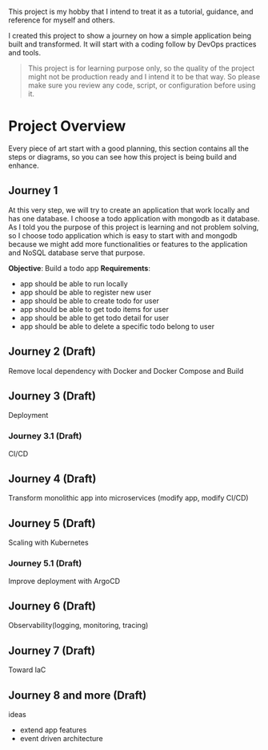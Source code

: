 This project is my hobby that I intend to treat it as a tutorial, guidance, and reference for myself and others.

I created this project to show a journey on how a simple application being built and transformed. It will start with a coding follow by DevOps practices and tools.

> This project is for learning purpose only, so the quality of the project might not be production ready and I intend it to be that way. So please make sure you review any code, script, or configuration before using it.

# Project Overview
Every piece of art start with a good planning, this section contains all the steps or diagrams, so you can see how this project is being build and enhance.

## Journey 1
At this very step, we will try to create an application that work locally and has one database. I choose a todo application with mongodb as it database. As I told you the purpose of this project is learning and not problem solving, so I choose todo application which is easy to start with and mongodb because we might add more functionalities or features to the application and NoSQL database serve that purpose.

**Objective**: Build a todo app
**Requirements**:
- app should be able to run locally
- app should be able to register new user
- app should be able to create todo for user
- app should be able to get todo items for user
- app should be able to get todo detail for user
- app should be able to delete a specific todo belong to user

## Journey 2 (Draft)
Remove local dependency with Docker and Docker Compose and Build

## Journey 3 (Draft)
Deployment

### Journey 3.1 (Draft)
CI/CD

## Journey 4 (Draft)
Transform monolithic app into microservices (modify app, modify CI/CD)

## Journey 5 (Draft)
Scaling with Kubernetes

### Journey 5.1 (Draft)
Improve deployment with ArgoCD

## Journey 6 (Draft)
Observability(logging, monitoring, tracing)

## Journey 7 (Draft)
Toward IaC

## Journey 8 and more (Draft)
ideas
- extend app features
- event driven architecture
